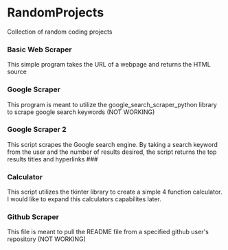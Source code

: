 # RandomProjects
Collection of random coding projects
### Basic Web Scraper
This simple program takes the URL of a webpage and returns the HTML source
### Google Scraper
This program is meant to utilize the google_search_scraper_python library to scrape google search keywords (NOT WORKING)
### Google Scraper 2
This script scrapes the Google search engine.  By taking a search keyword from the user and the number of results desired, the script returns the top results titles and hyperlinks ###
### Calculator
This script utilizes the tkinter library to create a simple 4 function calculator. I would like to expand this calculators capabilites later.
### Github Scraper
This file is meant to pull the README file from a specified github user's repository (NOT WORKING)
